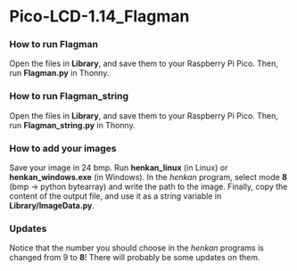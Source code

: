 # Pico-LCD-1.14_Flagman
### How to run Flagman
Open the files in **Library**, and save them to your Raspberry Pi Pico.
Then, run **Flagman.py** in Thonny.

### How to run Flagman_string
Open the files in **Library**, and save them to your Raspberry Pi Pico.
Then, run **Flagman_string.py** in Thonny.

### How to add your images
Save your image in 24 bmp. Run **henkan_linux** (in Linux) or **henkan_windows.exe** (in Windows). In the *henkan* program, select mode **8** (bmp -> python bytearray) and write the path to the image. Finally, copy the content of the output file, and use it as a string variable in **Library/ImageData.py**.

### Updates
Notice that the number you should choose in the *henkan* programs is changed from 9 to **8**!
There will probably be some updates on them. 